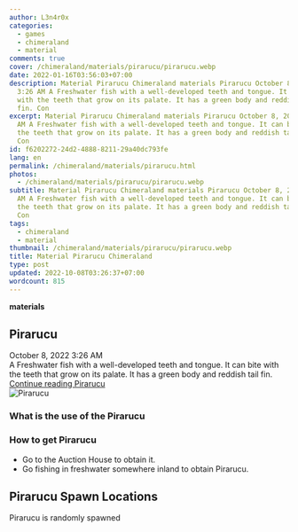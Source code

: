 ```yaml
---
author: L3n4r0x
categories:
  - games
  - chimeraland
  - material
comments: true
cover: /chimeraland/materials/pirarucu/pirarucu.webp
date: 2022-01-16T03:56:03+07:00
description: Material Pirarucu Chimeraland materials Pirarucu October 8, 2022
  3:26 AM A Freshwater fish with a well-developed teeth and tongue. It can bite
  with the teeth that grow on its palate. It has a green body and reddish tail
  fin. Con
excerpt: Material Pirarucu Chimeraland materials Pirarucu October 8, 2022 3:26
  AM A Freshwater fish with a well-developed teeth and tongue. It can bite with
  the teeth that grow on its palate. It has a green body and reddish tail fin.
  Con
id: f6202272-24d2-4888-8211-29a40dc793fe
lang: en
permalink: /chimeraland/materials/pirarucu.html
photos:
  - /chimeraland/materials/pirarucu/pirarucu.webp
subtitle: Material Pirarucu Chimeraland materials Pirarucu October 8, 2022 3:26
  AM A Freshwater fish with a well-developed teeth and tongue. It can bite with
  the teeth that grow on its palate. It has a green body and reddish tail fin.
  Con
tags:
  - chimeraland
  - material
thumbnail: /chimeraland/materials/pirarucu/pirarucu.webp
title: Material Pirarucu Chimeraland
type: post
updated: 2022-10-08T03:26:37+07:00
wordcount: 815
---
```


<link
  rel="stylesheet"
  href="https://rawcdn.githack.com/dimaslanjaka/Web-Manajemen/870a349/css/bootstrap-5-3-0-alpha3-wrapper.css"
/>
<section id="bootstrap-wrapper">
  <div data-bs-theme="dark">
    <div
      class="row g-0 border rounded overflow-hidden flex-md-row mb-4 shadow-sm position-relative bg-dark text-light"
    >
      <div class="col p-4 d-flex flex-column position-static">
        <strong class="d-inline-block mb-2 text-success">materials</strong>
        <h2 class="mb-0">Pirarucu</h2>
        <div class="mb-1 text-muted">October 8, 2022 3:26 AM</div>
        <div class="mb-2 border p-1">
          A Freshwater fish with a well-developed teeth and tongue. It can bite
          with the teeth that grow on its palate. It has a green body and
          reddish tail fin.
        </div>
        <a
          href="/chimeraland/materials/pirarucu.html"
          class="stretched-link d-none text-primary"
          >Continue reading Pirarucu</a
        >
      </div>
      <div class="col-auto d-none d-md-block d-lg-block">
        <img
          src="https://www.webmanajemen.com/chimeraland/materials/pirarucu/pirarucu.webp"
          alt="Pirarucu"
        />
      </div>
    </div>
    <div class="row">
      <div class="col-lg-6 col-12 mb-2">
        <div class="card">
          <div class="card-body">
            <h3 class="card-title">What is the use of the Pirarucu</h3>
            <div class="card-text"><ul></ul></div>
          </div>
        </div>
      </div>
      <div class="col-lg-6 col-12 mb-2">
        <div class="card">
          <div class="card-body">
            <h3 class="card-title">How to get Pirarucu</h3>
            <div class="card-text">
              <ul>
                <li>Go to the Auction House to obtain it.</li>
                <li>
                  Go fishing in freshwater somewhere inland to obtain Pirarucu.
                </li>
              </ul>
            </div>
          </div>
        </div>
      </div>
      <div class="col-12 mb-2">
        <h2>Pirarucu Spawn Locations</h2>
        <p>Pirarucu is randomly spawned</p>
      </div>
    </div>
  </div>
</section>